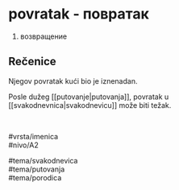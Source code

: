 # povratak - повратак

1. возвращение

## Rečenice

Njegov povratak kući bio je iznenadan.  

Posle dužeg [[putovanje|putovanja]], povratak u [[svakodnevnica|svakodnevicu]] može biti težak.

<br>

#vrsta/imenica  
#nivo/A2  

#tema/svakodnevica  
#tema/putovanja  
#tema/porodica  
